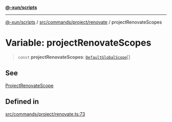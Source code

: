 [**@-xun/scripts**](../../../../../README.md)

***

[@-xun/scripts](../../../../../README.md) / [src/commands/project/renovate](../README.md) / projectRenovateScopes

# Variable: projectRenovateScopes

> `const` **projectRenovateScopes**: [`DefaultGlobalScope`](../../../../configure/enumerations/DefaultGlobalScope.md)[]

## See

[ProjectRenovateScope](../../../../configure/enumerations/DefaultGlobalScope.md)

## Defined in

[src/commands/project/renovate.ts:73](https://github.com/Xunnamius/xscripts/blob/12020afea79f1ec674174f8cb4103ac0b46875c5/src/commands/project/renovate.ts#L73)
